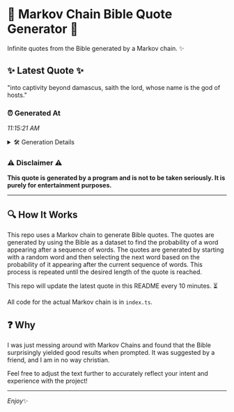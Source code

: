 # 📖 Markov Chain Bible Quote Generator 📖

Infinite quotes from the Bible generated by a Markov chain. ✨

## ✨ Latest Quote ✨
"into captivity beyond damascus, saith the lord, whose name is the god of hosts."

### ⏰ Generated At
*11:15:21 AM*

<details>
    <summary>🛠️ Generation Details</summary>
    <p>
        <strong>🌱 Seed:</strong> into<br>
        <strong>🔄 Iterations:</strong> 13<br>
        <strong>📜 Context History:</strong><br>[ into ]: captivity<br>[ into, captivity ]: beyond<br>[ into, captivity, beyond ]: damascus,<br>[ into, captivity, beyond, damascus, ]: saith<br>[ into, captivity, beyond, damascus,, saith ]: the<br>[ into, captivity, beyond, damascus,, saith, the ]: lord,<br>[ captivity, beyond, damascus,, saith, the, lord, ]: whose<br>[ beyond, damascus,, saith, the, lord,, whose ]: name<br>[ damascus,, saith, the, lord,, whose, name ]: is<br>[ saith, the, lord,, whose, name, is ]: the<br>[ the, lord,, whose, name, is, the ]: god<br>[ lord,, whose, name, is, the, god ]: of<br>[ whose, name, is, the, god, of ]: hosts.<br>
    </p>
</details>

### ⚠️ Disclaimer ⚠️
**This quote is generated by a program and is not to be taken seriously. It is purely for entertainment purposes.**

---

## 🔍 How It Works

This repo uses a Markov chain to generate Bible quotes. The quotes are generated by using the Bible as a dataset to find the probability of a word appearing after a sequence of words. The quotes are generated by starting with a random word and then selecting the next word based on the probability of it appearing after the current sequence of words. This process is repeated until the desired length of the quote is reached.

This repo will update the latest quote in this README every 10 minutes. ⏳

All code for the actual Markov chain is in `index.ts`.

## ❓ Why

I was just messing around with Markov Chains and found that the Bible surprisingly yielded good results when prompted. 
It was suggested by a friend, and I am in no way christian.

Feel free to adjust the text further to accurately reflect your intent and experience with the project!

---

*Enjoy*✨
